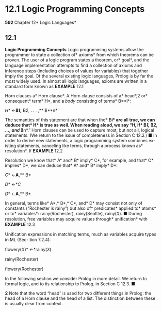 # 12.1 Logic Programming Concepts

**592**
Chapter 12* Logic Languages*

## 12.1

**Logic Programming Concepts**
Logic programming systems allow the programmer to state a collection of* axioms*
from which theorems can be proven. The user of a logic program states a theorem,
or* goal*, and the language implementation attempts to ﬁnd a collection of axioms
and inference steps (including choices of values for variables) that together imply
the goal. Of the several existing logic languages, Prolog is by far the most widely
used.
In almost all logic languages, axioms are written in a standard form known as
**EXAMPLE** 12.1

Horn clauses
a* Horn clause*. A Horn clause consists of a* head*,2 or* consequent* term* H*, and a
*body* consisting of terms* B**i*:

*H** ←**B*1*,** B*2*, . . . ,** B**n*

The semantics of this statement are that when the* B**i* are all true, we can deduce
that* H* is true as well. When reading aloud, we say “*H*, if* B*1,* B*2, ..., and* B**n*.” Horn
clauses can be used to capture most, but not all, logical statements. (We return to
the issue of completeness in Section C 12.3.)
■
In order to derive new statements, a logic programming system combines ex-
isting statements, canceling like terms, through a process known as* resolution*. If
**EXAMPLE** 12.2

Resolution
we know that* A* and* B* imply* C*, for example, and that* C* implies* D*, we can deduce
that* A* and* B* imply* D*:

*C** ←**A**,** B*

*D** ←**C*

*D** ←**A**,** B*

In general, terms like* A*,* B*,* C*, and* D* may consist not only of constants
(“Rochester is rainy”) but also of* predicates* applied to* atoms* or to* variables*:
rainy(Rochester), rainy(Seattle), rainy(*X*).
■
During resolution, free variables may acquire values through* uniﬁcation* with
**EXAMPLE** 12.3

Uniﬁcation
expressions in matching terms, much as variables acquire types in ML (Sec-
tion 7.2.4):

ﬂowery(*X*)* ←*rainy(*X*)

rainy(Rochester)

ﬂowery(Rochester)

In the following section we consider Prolog in more detail. We return to formal
logic, and to its relationship to Prolog, in Section C 12.3.
■

**2**
Note that the word “head” is used for two different things in Prolog: the head of a Horn clause
and the head of a list. The distinction between these is usually clear from context.

